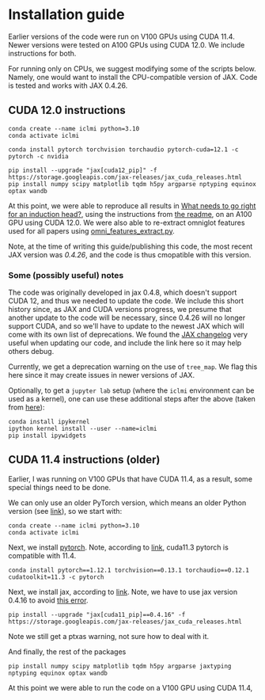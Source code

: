 # Installation guide

Earlier versions of the code were run on V100 GPUs using CUDA 11.4. Newer versions were tested on A100 GPUs using CUDA 12.0. We include instructions for both.

For running only on CPUs, we suggest modifying some of the scripts below. Namely, one would want to install the CPU-compatible version of JAX. Code is tested and works with JAX 0.4.26.

## CUDA 12.0 instructions

```
conda create --name iclmi python=3.10
conda activate iclmi

conda install pytorch torchvision torchaudio pytorch-cuda=12.1 -c pytorch -c nvidia 

pip install --upgrade "jax[cuda12_pip]" -f https://storage.googleapis.com/jax-releases/jax_cuda_releases.html
pip install numpy scipy matplotlib tqdm h5py argparse nptyping equinox optax wandb
```

At this point, we were able to reproduce all results in [What needs to go right for an induction head?](https://arxiv.org/abs/2404.07129), using the instructions from [the readme](README.md), on an A100 GPU using CUDA 12.0. We were also able to re-extract omniglot features used for all papers using [omni_features_extract.py](omni_features_extract.py).

Note, at the time of writing this guide/publishing this code, the most recent JAX version was *0.4.26*, and the code is thus cmopatible with this version.

### Some (possibly useful) notes

The code was originally developed in jax 0.4.8, which doesn't support CUDA 12, and thus we needed to update the code. We include this short history since, as JAX and CUDA versions progress, we presume that another update to the code will be necessary, since 0.4.26 will no longer support CUDA, and so we'll have to update to the newest JAX which will come with its own list of deprecations. We found the [JAX changelog](https://jax.readthedocs.io/en/latest/changelog.html) very useful when updating our code, and include the link here so it may help others debug.

Currently, we get a deprecation warning on the use of `tree_map`. We flag this here since it may create issues in newer versions of JAX.

Optionally, to get a `jupyter lab` setup (where the `iclmi` environment can be used as a kernel), one can use these additional steps after the above (taken from [here](https://stackoverflow.com/questions/53004311/how-to-add-conda-environment-to-jupyter-lab)):
```
conda install ipykernel
ipython kernel install --user --name=iclmi
pip install ipywidgets
```

## CUDA 11.4 instructions (older)

Earlier, I was running on V100 GPUs that have CUDA 11.4, as a result, some special things need to be done.

We can only use an older PyTorch version, which means an older Python version (see [link](https://pytorch.org/blog/deprecation-cuda-python-support/)), so we start with:

```
conda create --name iclmi python=3.10
conda activate iclmi
```

Next, we install [pytorch](https://pytorch.org/get-started/previous-versions/#v182-with-lts-support). Note, according to [link](https://github.com/pytorch/pytorch/issues/75992), cuda11.3 pytorch is compatible with 11.4.

```
conda install pytorch==1.12.1 torchvision==0.13.1 torchaudio==0.12.1 cudatoolkit=11.3 -c pytorch
```

Next, we install jax, according to [link](https://jax.readthedocs.io/en/latest/installation.html). Note, we have to use jax version 0.4.16 to avoid [this error](https://github.com/google-research/multinerf/issues/139).

```
pip install --upgrade "jax[cuda11_pip]==0.4.16" -f https://storage.googleapis.com/jax-releases/jax_cuda_releases.html
```

Note we still get a ptxas warning, not sure how to deal with it.

And finally, the rest of the packages
```
pip install numpy scipy matplotlib tqdm h5py argparse jaxtyping nptyping equinox optax wandb
```

At this point we were able to run the code on a V100 GPU using CUDA 11.4,